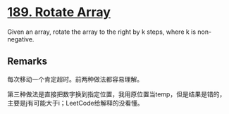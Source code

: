 # [189. Rotate Array](https://leetcode.com/problems/rotate-array/)

Given an array, rotate the array to the right by k steps, where k is non-negative.

## Remarks

每次移动一个肯定超时。前两种做法都容易理解。

第三种做法是直接把数字换到指定位置，我用原位置当temp，但是结果是错的，主要是j有可能大于i；LeetCode给解释的没看懂。
